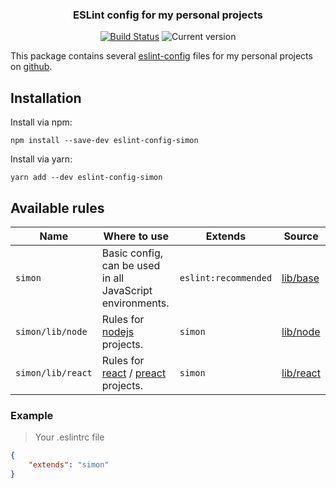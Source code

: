 <h3 align="center">
    ESLint config for my personal projects
</h3>

<p align="center">
  <a href="https://travis-ci.org/weclapp/eslint-config"><img
     alt="Build Status"
     src="https://img.shields.io/travis/Simonwep/eslint-config-simon.svg?style=popout-square"></a>
  <img alt="Current version"
     src="https://img.shields.io/github/tag/Simonwep/eslint-config-simon.svg?color=3498DB&label=version&style=flat-square">
</p>




This package contains several [eslint-config](https://eslint.org/docs/user-guide/configuring) files for my personal projects on [github](https://github.com/Simonwep).

## Installation

Install via npm:

```shell
npm install --save-dev eslint-config-simon
```

Install via yarn:

````
yarn add --dev eslint-config-simon
````

## Available rules

| Name            | Where to use                                              | Extends              | Source            |
| ------------------------- | --------------------------------------------------------- | --------------------------------------------------------- | --------------------- |
| `simon`        | Basic config, can be used in all JavaScript environments.   | `eslint:recommended` | [lib/base](lib/base.js) |
| `simon/lib/node` | Rules for [nodejs](https://nodejs.org/en/) projects. | `simon` | [lib/node](lib/node.js) |
| `simon/lib/react` | Rules for [react](https://reactjs.org/) / [preact](https://preactjs.com/) projects. | `simon` | [lib/react](lib/react.js) |

### Example

> Your .eslintrc file

````json
{
    "extends": "simon"
}
````

